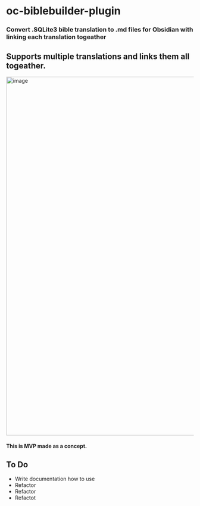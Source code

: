 # oc-biblebuilder-plugin
### Convert .SQLite3 bible translation to .md files for Obsidian with linking each translation togeather

## Supports multiple translations and links them all togeather.
<img width="964" alt="image" src="https://user-images.githubusercontent.com/8720442/193295192-9427923e-8d5b-4091-ac6e-0cb0722c2fde.png">

#### This is MVP made as a concept.

## To Do
- Write documentation how to use
- Refactor
- Refactor
- Refactot


